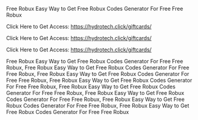 Free Robux Easy Way to Get Free Robux Codes Generator For Free Free Robux

Click Here to Get Access: https://hydrotech.click/giftcards/

Click Here to Get Access: https://hydrotech.click/giftcards/

Click Here to Get Access: https://hydrotech.click/giftcards/

Free Robux Easy Way to Get Free Robux Codes Generator For Free Free Robux, Free Robux Easy Way to Get Free Robux Codes Generator For Free Free Robux, Free Robux Easy Way to Get Free Robux Codes Generator For Free Free Robux, Free Robux Easy Way to Get Free Robux Codes Generator For Free Free Robux, Free Robux Easy Way to Get Free Robux Codes Generator For Free Free Robux, Free Robux Easy Way to Get Free Robux Codes Generator For Free Free Robux, Free Robux Easy Way to Get Free Robux Codes Generator For Free Free Robux, Free Robux Easy Way to Get Free Robux Codes Generator For Free Free Robux
